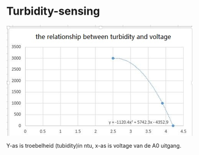 # Turbidity-sensing
![IMAGE 1](https://raw.githubusercontent.com/DFRobot/DFRobotMediaWikiImage/master/Image/_relationship_diagram.jpg)

Y-as is troebelheid (tubidity)in ntu, x-as is voltage van de A0 uitgang.
